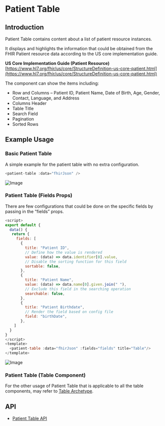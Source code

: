 # Patient Table


## Introduction

Patient Table contains content about a list of patient resource instances.

It displays and highlights the information that could be obtained from the FHIR Patient resource data according to the US core implementation guide.

**US Core Implementation Guide (Patient Resource)**<br/>
[https://www.hl7.org/fhir/us/core/StructureDefinition-us-core-patient.html](https://www.hl7.org/fhir/us/core/StructureDefinition-us-core-patient.html)

The component can show the items including:

- Row and Columns – Patient ID, Patient Name, Date of Birth, Age, Gender, Contact, Language, and Address
- Columns Header
- Table Title
- Search Field
- Pagination
- Sorted Rows

## Example Usage

### Basic Patient Table

A simple example for the patient table with no extra configuration.

```javascript linenums="1"
<patient-table :data="fhirJson" />
```
<script setup>
import praction from "./template/patient-table.vue"

// import "bootstrap/dist/css/bootstrap.min.css"
</script>

 <ClientOnly>
  <praction />
</ClientOnly>


![Image](img/1.jpg)

### Patient Table (Fields Props)

There are few configurations that could be done on the specific fields by passing in the “fields” props.

```javascript linenums="1"
<script>
export default {
  data() {
   return {
     fields: [
       {
         title: "Patient ID",
         // Define how the value is rendered
         value: (data) => data.identifier[0].value,
         // Disable the sorting function for this field
         sortable: false,
       },
       {
         title: "Patient Name",
         value: (data) => data.name[0].given.join(" "),
         // Exclude this field in the searching operation
         searchable: false,
       },
       {
         title: "Patient Birthdate",
         // Render the field based on config file
         field: "birthDate",
       },
    ]
  }
}
</script>
<template>
  <patient-table :data="fhirJson" :fields="fields" title="Table"/>
</template>
```

![Image](img/2.jpg)

### Patient Table (Table Component)

For the other usage of Patient Table that is applicable to all the table components, may refer to [Table Archetype](../archetype-table/archetype-table.md).

## API

- [Patient Table API](../../components-api/patient-table.md)
